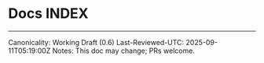 ﻿# Docs INDEX

---
Canonicality: Working Draft (0.6)
Last-Reviewed-UTC: 2025-09-11T05:19:00Z
Notes: This doc may change; PRs welcome.